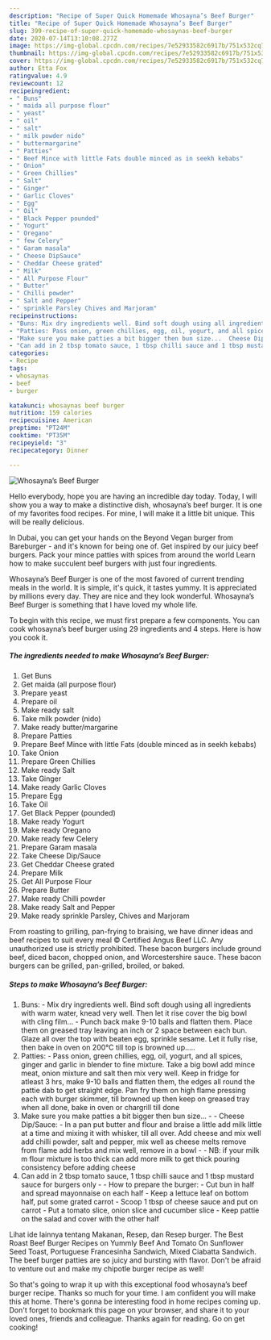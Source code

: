 ```yaml
---
description: "Recipe of Super Quick Homemade Whosayna’s Beef Burger"
title: "Recipe of Super Quick Homemade Whosayna’s Beef Burger"
slug: 399-recipe-of-super-quick-homemade-whosaynas-beef-burger
date: 2020-07-14T13:10:08.277Z
image: https://img-global.cpcdn.com/recipes/7e52933582c6917b/751x532cq70/whosaynas-beef-burger-recipe-main-photo.jpg
thumbnail: https://img-global.cpcdn.com/recipes/7e52933582c6917b/751x532cq70/whosaynas-beef-burger-recipe-main-photo.jpg
cover: https://img-global.cpcdn.com/recipes/7e52933582c6917b/751x532cq70/whosaynas-beef-burger-recipe-main-photo.jpg
author: Etta Fox
ratingvalue: 4.9
reviewcount: 12
recipeingredient:
- " Buns"
- " maida all purpose flour"
- " yeast"
- " oil"
- " salt"
- " milk powder nido"
- " buttermargarine"
- " Patties"
- " Beef Mince with little Fats double minced as in seekh kebabs"
- " Onion"
- " Green Chillies"
- " Salt"
- " Ginger"
- " Garlic Cloves"
- " Egg"
- " Oil"
- " Black Pepper pounded"
- " Yogurt"
- " Oregano"
- " few Celery"
- " Garam masala"
- " Cheese DipSauce"
- " Cheddar Cheese grated"
- " Milk"
- " All Purpose Flour"
- " Butter"
- " Chilli powder"
- " Salt and Pepper"
- " sprinkle Parsley Chives and Marjoram"
recipeinstructions:
- "Buns: Mix dry ingredients well. Bind soft dough using all ingredients with warm water, knead very well. Then let it rise cover the big bowl with cling film... Punch back make 9-10 balls and flatten them. Place them on greased tray leaving an inch or 2 space between each bun. Glaze all over the top with beaten egg, sprinkle sesame. Let it fully rise, then bake in oven on 200°C till top is browned up....."
- "Patties: Pass onion, green chillies, egg, oil, yogurt, and all spices, ginger and garlic in blender to fine mixture. Take a big bowl add mince meat, onion mixture and salt then mix very well. Keep in fridge for atleast 3 hrs, make 9-10 balls and flatten them, the edges all round the pattie dab to get straight edge. Pan fry them on high flame pressing each with burger skimmer, till browned up then keep on greased tray when all done, bake in oven or chargrill till done"
- "Make sure you make patties a bit bigger then bun size...  Cheese Dip/Sauce: In a pan put butter and flour and braise a little add milk little at a time and mixing it with whisker, till all over. Add cheese and mix well add chilli powder, salt and pepper, mix well as cheese melts remove from flame add herbs and mix well, remove in a bowl  NB: if your milk m flour mixture is too thick can add more milk to get thick pouring consistency before adding cheese"
- "Can add in 2 tbsp tomato sauce, 1 tbsp chilli sauce and 1 tbsp mustard sauce for burgers only  How to prepare the burger: Cut bun in half and spread mayonnaise on each half Keep a lettuce leaf on bottom half, put some grated carrot Scoop 1 tbsp of cheese sauce and put on carrot Put a tomato slice, onion slice and cucumber slice Keep pattie on the salad and cover with the other half"
categories:
- Recipe
tags:
- whosaynas
- beef
- burger

katakunci: whosaynas beef burger 
nutrition: 159 calories
recipecuisine: American
preptime: "PT24M"
cooktime: "PT35M"
recipeyield: "3"
recipecategory: Dinner

---
```



![Whosayna’s Beef Burger](https://img-global.cpcdn.com/recipes/7e52933582c6917b/751x532cq70/whosaynas-beef-burger-recipe-main-photo.jpg)

Hello everybody, hope you are having an incredible day today. Today, I will show you a way to make a distinctive dish, whosayna’s beef burger. It is one of my favorites food recipes. For mine, I will make it a little bit unique. This will be really delicious.

In Dubai, you can get your hands on the Beyond Vegan burger from Bareburger - and it&#39;s known for being one of. Get inspired by our juicy beef burgers. Pack your mince patties with spices from around the world Learn how to make succulent beef burgers with just four ingredients.

Whosayna’s Beef Burger is one of the most favored of current trending meals in the world. It is simple, it's quick, it tastes yummy. It is appreciated by millions every day. They are nice and they look wonderful. Whosayna’s Beef Burger is something that I have loved my whole life.


To begin with this recipe, we must first prepare a few components. You can cook whosayna’s beef burger using 29 ingredients and 4 steps. Here is how you cook it.

<!--inarticleads1-->

##### The ingredients needed to make Whosayna’s Beef Burger:

1. Get  Buns
1. Get  maida (all purpose flour)
1. Prepare  yeast
1. Prepare  oil
1. Make ready  salt
1. Take  milk powder (nido)
1. Make ready  butter/margarine
1. Prepare  Patties
1. Prepare  Beef Mince with little Fats (double minced as in seekh kebabs)
1. Take  Onion
1. Prepare  Green Chillies
1. Make ready  Salt
1. Take  Ginger
1. Make ready  Garlic Cloves
1. Prepare  Egg
1. Take  Oil
1. Get  Black Pepper (pounded)
1. Make ready  Yogurt
1. Make ready  Oregano
1. Make ready  few Celery
1. Prepare  Garam masala
1. Take  Cheese Dip/Sauce
1. Get  Cheddar Cheese grated
1. Prepare  Milk
1. Get  All Purpose Flour
1. Prepare  Butter
1. Make ready  Chilli powder
1. Make ready  Salt and Pepper
1. Make ready  sprinkle Parsley, Chives and Marjoram


From roasting to grilling, pan-frying to braising, we have dinner ideas and beef recipes to suit every meal © Certified Angus Beef LLC. Any unauthorized use is strictly prohibited. These bacon burgers include ground beef, diced bacon, chopped onion, and Worcestershire sauce. These bacon burgers can be grilled, pan-grilled, broiled, or baked. 

<!--inarticleads2-->

##### Steps to make Whosayna’s Beef Burger:

1. Buns: - Mix dry ingredients well. Bind soft dough using all ingredients with warm water, knead very well. Then let it rise cover the big bowl with cling film... - Punch back make 9-10 balls and flatten them. Place them on greased tray leaving an inch or 2 space between each bun. Glaze all over the top with beaten egg, sprinkle sesame. Let it fully rise, then bake in oven on 200°C till top is browned up.....
1. Patties: - Pass onion, green chillies, egg, oil, yogurt, and all spices, ginger and garlic in blender to fine mixture. Take a big bowl add mince meat, onion mixture and salt then mix very well. Keep in fridge for atleast 3 hrs, make 9-10 balls and flatten them, the edges all round the pattie dab to get straight edge. Pan fry them on high flame pressing each with burger skimmer, till browned up then keep on greased tray when all done, bake in oven or chargrill till done
1. Make sure you make patties a bit bigger then bun size... -  - Cheese Dip/Sauce: - In a pan put butter and flour and braise a little add milk little at a time and mixing it with whisker, till all over. Add cheese and mix well add chilli powder, salt and pepper, mix well as cheese melts remove from flame add herbs and mix well, remove in a bowl -  - NB: if your milk m flour mixture is too thick can add more milk to get thick pouring consistency before adding cheese
1. Can add in 2 tbsp tomato sauce, 1 tbsp chilli sauce and 1 tbsp mustard sauce for burgers only -  - How to prepare the burger: - Cut bun in half and spread mayonnaise on each half - Keep a lettuce leaf on bottom half, put some grated carrot - Scoop 1 tbsp of cheese sauce and put on carrot - Put a tomato slice, onion slice and cucumber slice - Keep pattie on the salad and cover with the other half


Lihat ide lainnya tentang Makanan, Resep, dan Resep burger. The Best Roast Beef Burger Recipes on Yummly Beef And Tomato On Sunflower Seed Toast, Portuguese Francesinha Sandwich, Mixed Ciabatta Sandwich. The beef burger patties are so juicy and bursting with flavor. Don&#39;t be afraid to venture out and make my chipotle burger recipe as well! 

So that's going to wrap it up with this exceptional food whosayna’s beef burger recipe. Thanks so much for your time. I am confident you will make this at home. There's gonna be interesting food in home recipes coming up. Don't forget to bookmark this page on your browser, and share it to your loved ones, friends and colleague. Thanks again for reading. Go on get cooking!
